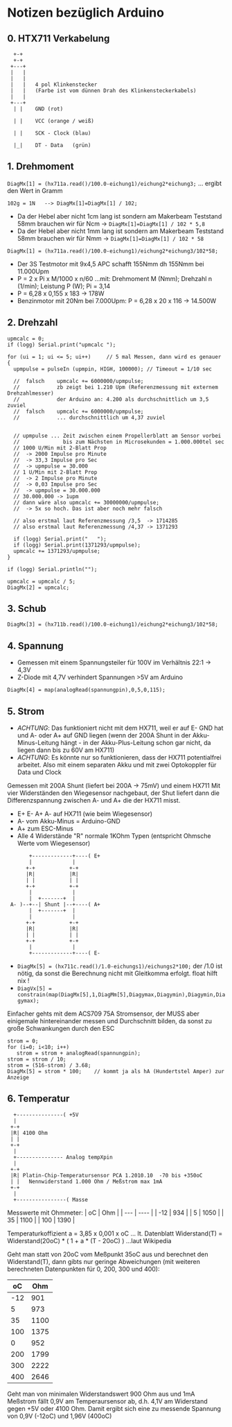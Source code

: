 # Notizen bezüglich Arduino

## 0. HTX711 Verkabelung
```
  +-+
  +-+
 +---+
 |   |
 |   |
 |   |   4 pol Klinkenstecker
 |   |   (Farbe ist vom dünnen Drah des Klinkensteckerkabels)
 |   |
 +---+
  | |    GND (rot)

  | |    VCC (orange / weiß)

  | |    SCK - Clock (blau)

  |_|    DT - Data   (grün)
```

## 1. Drehmoment

```DiagMx[1] = (hx711a.read()/100.0-eichung1)/eichung2*eichung3;``` ... ergibt den Wert in Gramm


```102g = 1N   --> DiagMx[1]=DiagMx[1] / 102;```

- Da der Hebel aber nicht 1cm lang ist sondern am Makerbeam Teststand 58mm brauchen wir für Ncm -> ```DiagMx[1]=DiagMx[1] / 102 * 5,8```
- Da der Hebel aber nicht 1mm lang ist sondern am Makerbeam Teststand 58mm brauchen wir für Nmm -> ```DiagMx[1]=DiagMx[1] / 102 * 58```


```
DiagMx[1] = (hx711a.read()/100.0-eichung1)/eichung2*eichung3/102*58;
```

- Der 3S Testmotor mit 9x4,5 APC schafft 155Nmm dh 155Nmm bei 11.000Upm
- P = 2 x Pi x M/1000 x n/60  ...mit: Drehmoment M (Nmm); Drehzahl n (1/min); Leistung P (W); Pi = 3,14
- P = 6,28 x 0,155 x 183 -> 178W
- Benzinmotor mit 20Nm bei 7.000Upm: P = 6,28 x 20 x 116 -> 14.500W


## 2. Drehzahl
```
upmcalc = 0;
if (logg) Serial.print("upmcalc ");

for (ui = 1; ui <= 5; ui++)     // 5 mal Messen, dann wird es genauer
{
  upmpulse = pulseIn (upmpin, HIGH, 100000); // Timeout = 1/10 sec
  
  //  falsch    upmcalc += 6000000/upmpulse; 
  //            zb zeigt bei 1.210 Upm (Referenzmessung mit externem Drehzahlmesser) 
  //            der Arduino an: 4.200 als durchschnittlich um 3,5 zuviel
  //  falsch    upmcalc += 6000000/upmpulse;
  //            ... durchschnittlich um 4,37 zuviel


  // upmpulse ... Zeit zwischen einem Propellerblatt am Sensor vorbei
  //              bis zum Nächsten in Microsekunden = 1.000.000tel sec
  // 1000 U/Min mit 2-Blatt Prop 
  //  -> 2000 Impulse pro Minute 
  //  -> 33,3 Impulse pro Sec 
  //  -> upmpulse = 30.000
  // 1 U/Min mit 2-Blatt Prop 
  //  -> 2 Impulse pro Minute 
  //  -> 0,03 Impulse pro Sec 
  //  -> upmpulse = 30.000.000
  // 30.000.000 -> 1upm
  // dann wäre also upmcalc += 30000000/upmpulse; 
  //  -> 5x so hoch. Das ist aber noch mehr falsch

  // also erstmal laut Referenzmessung /3,5  -> 1714285
  // also erstmal laut Referenzmessung /4,37 -> 1371293

  if (logg) Serial.print("   "); 
  if (logg) Serial.print(1371293/upmpulse);
  upmcalc += 1371293/upmpulse;
}

if (logg) Serial.println(""); 

upmcalc = upmcalc / 5;
DiagMx[2] = upmcalc;
```

## 3. Schub

```DiagMx[3] = (hx711b.read()/100.0-eichung1)/eichung2*eichung3/102*58;```

## 4. Spannung
- Gemessen mit einem Spannungsteiler für 100V im Verhältnis 22:1 -> 4,3V
- Z-Diode mit 4,7V verhindert Spannungen >5V am Arduino

```DiagMx[4] = map(analogRead(spannungpin),0,5,0,115);```


## 5. Strom
- *ACHTUNG*: Das funktioniert nicht mit dem HX711, weil er auf E- GND hat und A- oder A+ auf GND liegen (wenn der 200A Shunt in der Akku-Minus-Leitung hängt - in der Akku-Plus-Leitung schon gar nicht, da liegen dann bis zu 60V am HX711)
- *ACHTUNG*: Es könnte nur so funktionieren, dass der HX711 potentialfrei arbeitet. Also mit einem separaten Akku und mit zwei Optokoppler für Data und Clock

Gemessen mit 200A Shunt (liefert bei 200A -> 75mV) und einem HX711
Mit vier Widerständen den Wiegesensor nachgebaut, der Shut liefert dann die Differenzspannung zwischen A- und A+ die der HX711 misst.
- E+ E- A+ A- auf HX711 (wie beim Wiegesensor)
- A- vom Akku-Minus = Arduino-GND
- A+ zum ESC-Minus
- Alle 4 Widerstände "R" normale 1KOhm Typen (entspricht Ohmsche Werte vom Wiegesensor)

```
       +-------------+----( E+
       |             |
      +-+           +-+
      |R|           |R|
      | |           | |
      +-+           +-+
       |             |
       |  +-------+  |
 A- )--+--| Shunt |--+----( A+
       |  +-------+  |
       |             |
      +-+           +-+
      |R|           |R|
      | |           | |
      +-+           +-+
       |             |
       +-------------+----( E-
```

- ```DiagMx[5] = (hx711c.read()/1.0-eichungs1)/eichungs2*100;``` der /1.0 ist nötig, da sonst die Berechnung nicht mit Gleitkomma erfolgt. float hilft nix !
- ```DiagVx[5] = constrain(map(DiagMx[5],1,DiagMm[5],Diagymax,Diagymin),Diagymin,Diagymax);```

Einfacher gehts mit dem ACS709 75A Stromsensor, der MUSS aber einigemale hintereinander messen und Durchschnitt bilden, da sonst zu große Schwankungen durch den ESC

```
strom = 0;
for (i=0; i<10; i++)
   strom = strom + analogRead(spannungpin);
strom = strom / 10;
strom = (516-strom) / 3.68;
DiagMx[5] = strom * 100;    // kommt ja als hA (Hundertstel Amper) zur Anzeige
```

## 6. Temperatur
```
  +---------------( +5V
  |           
 +-+          
 |R| 4100 Ohm
 | |          
 +-+          
  |
  +--------------- Analog tempXpin
  |            
 +-+           
 |R| Platin-Chip-Temperatursensor PCA 1.2010.10  -70 bis +350oC
 | |   Nennwiderstand 1.000 Ohm / Meßstrom max 1mA
 +-+   
  |            
  +----------------( Masse
```

Messwerte mit Ohmmeter:
|  oC |  Ohm |
| --- | ---- |
| -12 |  934 |
|   5 | 1050 |
|  35 | 1100 |
| 100 | 1390 |

Temperaturkoffizient a = 3,85 x 0,001 x oC ... lt. Datenblatt
Widerstand(T) = Widerstand(20oC) * ( 1 + a * (T - 20oC) ) ...laut Wikipedia

Geht man statt von 20oC vom Meßpunkt 35oC aus und berechnet den Widerstand(T), dann gibts nur geringe Abweichungen (mit weiteren berechneten Datenpunkten für 0, 200, 300 und 400):

|  oC |  Ohm |
| --- | ---- |
| -12 |  901 |
|   5 |  973 |
|  35 | 1100 |
| 100 | 1375 |
|   0 |  952 |
| 200 | 1799 |
| 300 | 2222 |
| 400 | 2646 |

Geht man von minimalen Widerstandswert 900 Ohm aus und 1mA Meßstrom fällt 0,9V am Temperaursensor ab, d.h. 4,1V am Widerstand gegen +5V oder 4100 Ohm. Damit ergibt sich eine zu messende Spannung von 0,9V (-12oC) und 1,96V (400oC)
